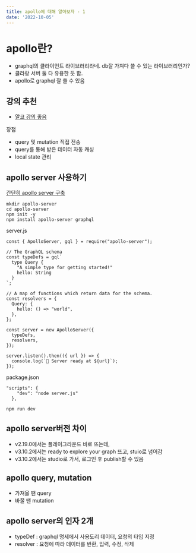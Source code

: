 ```yaml
---
title: apollo에 대해 알아보자 - 1
date: '2022-10-05'
---
```


# apollo란?
- graphql의 클라이언트 라이브러리라네. db잘 가져다 쓸 수 있는 라이브러리인가?
- 클라랑 서버 둘 다 유용한 듯 함.
- apollo로 graphql 잘 쓸 수 있음

## 강의 추천
- [얄코 강의 좋음](https://www.youtube.com/watch?v=9BIXcXHsj0A)

장점
- query 및 mutation 직접 전송
- query를 통해 받은 데이터 자동 캐싱
- local state 관리

## apollo server 사용하기
[간단히 apollo server 구축](https://velog.io/@ryong9rrr/Apollo-server-%EC%8B%9C%EC%9E%91%ED%95%98%EA%B8%B0)

```shell
mkdir apollo-server
cd apollo-server
npm init -y
npm install apollo-server graphql
```

server.js
```shell
const { ApolloServer, gql } = require("apollo-server");

// The GraphQL schema
const typeDefs = gql`
  type Query {
    "A simple type for getting started!"
    hello: String
  }
`;

// A map of functions which return data for the schema.
const resolvers = {
  Query: {
    hello: () => "world",
  },
};

const server = new ApolloServer({
  typeDefs,
  resolvers,
});

server.listen().then(({ url }) => {
  console.log(`🚀 Server ready at ${url}`);
});
```

package.json
```shell
"scripts": {
    "dev": "node server.js"
  },
```

```shell
npm run dev
```

## apollo server버전 차이
- v2.19.0에서는 플레이그라운드 바로 뜨는데,
- v3.10.2에서는 ready to explore your graph 뜨고, stuio로 넘어감
- v3.10.2에서는 studio로 가서, 로그인 후 publish할 수 있음 

## apollo query, mutation
- 가져올 땐 query
- 바꿀 땐 mutation

## apollo server의 인자 2개
- typeDef : graphql 명세에서 사용도리 데이터, 요청의 타입 지정
- resolver : 요청에 따라 데이터를 반환, 입력, 수정, 삭제